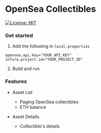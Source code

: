 # OpenSea Collectibles

[![License: MIT](https://img.shields.io/badge/License-MIT-yellow.svg)](https://opensource.org/licenses/MIT)

### Get started
1. Add the following in `local.properties`
```
opensea.api.key="YOUR_API_KEY"
infura.project.id="YOUR_PROJECT_ID"
```
2. Build and run


### Features
- Asset List
  - Paging OpenSea collectibles
  - ETH balance 

- Asset Details
  - Collectible's details
    


